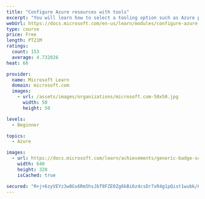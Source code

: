 ```yaml
---
title: "Configure Azure resources with tools"
excerpt: "You will learn how to select a tooling option such as Azure portal, Azure PowerShell, Azure CLI, or Azure Cloud Shell."
webUrl: https://docs.microsoft.com/en-us/learn/modules/configure-azure-resources-tools/
type: course
price: Free
length: PT21M
ratings:
  count: 153
  average: 4.732026
heat: 66

provider:
  name: Microsoft Learn
  domain: microsoft.com
  images:
    - url: /assets/images/organizations/microsoft.com-50x50.jpg
      width: 50
      height: 50

levels:
  - Beginner

topics:
  - Azure

images:
  - url: https://docs.microsoft.com/learn/achievements/generic-badge-social.png
    width: 640
    height: 320
    isCached: true

secured: "R+j+6zyVEYz3w0Gs6Rm5hsJbT9FZE0Zg6kBi6z4csDr7xR4g1pQist1wubk/0dgNQaanlSqDRp7Ds2vYhqJ/jg9HL/JaJlIbQCasELrPYyWp9DkpWZvBMB9SiKg1W2ixag9Hny4+W01xzvQpGWgSc2H+GdfVlz9Xc03ko4CrvKVfWFR0eiPkswfEpkgOF5KTAUN61qR66i2hP1bGmjSznD1OItVLDZX/o5oW4vaSHqlrS+vK70SayjmdROjesD5enuFGmNcD+83YmrKHgetU3Ssw5RmIex4z2N3wmkKKQTwcUZb1jRaGe3QfiuQzWwP8+lb6FswXE4973y7DOM9I65ob4GVAyUKMoQGECCNyxc/MQm8jnC+imSVhzgfOniS1qxKrsc1tlq8lKVEEV5fimvtFDSwAbrYXPVf0vxZ3Eqg=;V3wa7xbJ4ZN/97Y2doU3bQ=="
---
```


